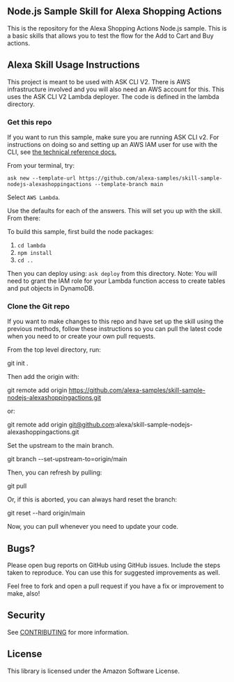 ## Node.js Sample Skill for Alexa Shopping Actions

This is the repository for the Alexa Shopping Actions Node.js sample. This is a basic skills that allows you to test the flow for the Add to Cart and Buy actions. 

## Alexa Skill Usage Instructions

This project is meant to be used with ASK CLI V2. There is AWS infrastructure involved and you will also need an AWS account for this. This uses the ASK CLI V2 Lambda deployer. The code is defined in the lambda directory. 

### Get this repo
If you want to run this sample, make sure you are running ASK CLI v2. For instructions on doing so and setting up an AWS IAM user for use with the CLI, see [the technical reference docs.](https://developer.amazon.com/en-US/docs/alexa/smapi/quick-start-alexa-skills-kit-command-line-interface.html)

From your terminal, try:

`ask new --template-url https://github.com/alexa-samples/skill-sample-nodejs-alexashoppingactions --template-branch main`

Select `AWS Lambda`.

Use the defaults for each of the answers. This will set you up with the skill. From there: 

To build this sample, first build the node packages:

1. `cd lambda`
2. `npm install`
3. `cd ..`

Then you can deploy using: `ask deploy` from this directory. Note: You will need to grant the IAM role for your Lambda function access to create tables and put objects in DynamoDB.

### Clone the Git repo

If you want to make changes to this repo and have set up the skill using the previous methods, follow these instructions so you can pull the latest code when you need to or create your own pull requests.

From the top level directory, run:

 git init .

Then add the origin with:

 git remote add origin https://github.com/alexa-samples/skill-sample-nodejs-alexashoppingactions.git

or:

 git remote add origin git@github.com:alexa/skill-sample-nodejs-alexashoppingactions.git

Set the upstream to the main branch.

 git branch --set-upstream-to=origin/main 

Then, you can refresh by pulling:

 git pull

Or, if this is aborted, you can always hard reset the branch:

 git reset --hard origin/main 

Now, you can pull whenever you need to update your code. 

## Bugs?

Please open bug reports on GitHub using GitHub issues. Include the steps taken to reproduce. You can use this for suggested improvements as well. 

Feel free to fork and open a pull request if you have a fix or improvement to make, also!

## Security

See [CONTRIBUTING](CONTRIBUTING.md#security-issue-notifications) for more information.

## License

This library is licensed under the Amazon Software License.

